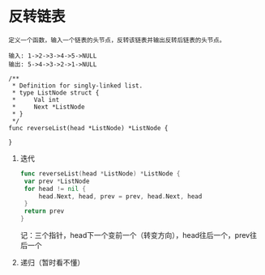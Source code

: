 # 反转链表

```
定义一个函数，输入一个链表的头节点，反转该链表并输出反转后链表的头节点。
```

```
输入: 1->2->3->4->5->NULL
输出: 5->4->3->2->1->NULL
```

```
/**
 * Definition for singly-linked list.
 * type ListNode struct {
 *     Val int
 *     Next *ListNode
 * }
 */
func reverseList(head *ListNode) *ListNode {

}
```

1. 迭代

   ```go
   func reverseList(head *ListNode) *ListNode {
   	var prev *ListNode
   	for head != nil {
   		head.Next, head, prev = prev, head.Next, head
   	}
   	return prev
   }
   ```

   记：三个指针，head下一个变前一个（转变方向），head往后一个，prev往后一个

2. 递归（暂时看不懂）

   

